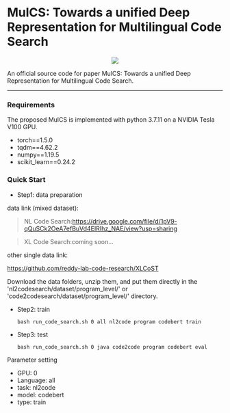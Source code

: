 # MulCS: Towards a unified Deep Representation for Multilingual Code Search

<p align="center">   
    <a href="https://pytorch.org/" alt="PyTorch">
      <img src="https://img.shields.io/badge/PyTorch-%23EE4C2C.svg?e&logo=PyTorch&logoColor=white" /></a>
<p/>



An official source code for paper MulCS: Towards a unified Deep Representation for Multilingual Code Search.

-------------

### Requirements

The proposed MulCS is implemented with python 3.7.11 on a NVIDIA Tesla V100 GPU. 


- torch==1.5.0
- tqdm==4.62.2
- numpy==1.19.5
- scikit_learn==0.24.2



### Quick Start

- Step1: data preparation 

data link (mixed dataset):
> NL Code Search:https://drive.google.com/file/d/1pV9-qQuSCk2OeA7efBuVd4EIRIhz_NAE/view?usp=sharing


> XL Code Search:coming soon...

other single data link:

https://github.com/reddy-lab-code-research/XLCoST

Download the data folders, unzip them, and put them directly in the 'nl2codesearch/dataset/program_level/' or 'code2codesearch/dataset/program_level/' directory.

- Step2: train

  ```
  bash run_code_search.sh 0 all nl2code program codebert train
  ```

- Step3: test
  
  ```
  bash run_code_search.sh 0 java code2code program codebert eval
  ```


Parameter setting

- GPU: 0
- Language: all
- task: nl2code
- model: codebert
- type: train
